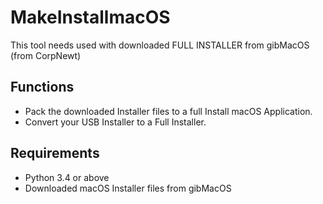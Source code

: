# MakeInstallmacOS

This tool needs used with downloaded FULL INSTALLER from gibMacOS (from CorpNewt)

## Functions

- Pack the downloaded Installer files to a full Install macOS Application.
- Convert your USB Installer to a Full Installer.

## Requirements

- Python 3.4 or above
- Downloaded macOS Installer files from gibMacOS